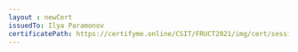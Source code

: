 ```yaml
--- 
layout : newCert 
issuedTo: Ilya Paramonov 
certificatePath: https://certifyme.online/CSIT/FRUCT2021/img/cert/sessionchair/IlyaParamonov_aa6de.png
--- 
```

